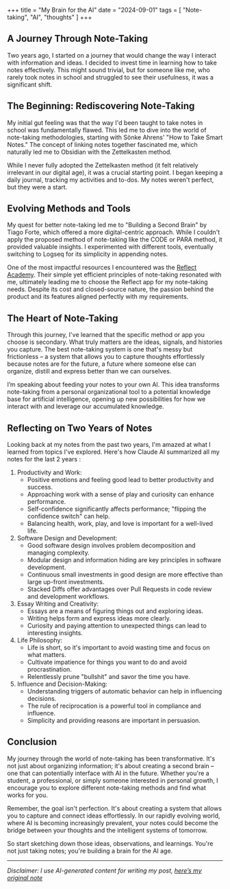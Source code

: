 +++
title = "My Brain for the AI"
date = "2024-09-01"
tags = [
    "Note-taking",
    "AI",
    "thoughts"
]
+++
## A Journey Through Note-Taking

Two years ago, I started on a journey that would change the way I interact with information and ideas. I decided to invest time in learning how to take notes effectively. This might sound trivial, but for someone like me, who rarely took notes in school and struggled to see their usefulness, it was a significant shift.

## The Beginning: Rediscovering Note-Taking

My initial gut feeling was that the way I'd been taught to take notes in school was fundamentally flawed. This led me to dive into the world of note-taking methodologies, starting with Sönke Ahrens' "How to Take Smart Notes." The concept of linking notes together fascinated me, which naturally led me to Obsidian with the Zettelkasten method.

While I never fully adopted the Zettelkasten method (it felt relatively irrelevant in our digital age), it was a crucial starting point. I began keeping a daily journal, tracking my activities and to-dos. My notes weren't perfect, but they were a start.

## Evolving Methods and Tools

My quest for better note-taking led me to "Building a Second Brain" by Tiago Forte, which offered a more digital-centric approach. While I couldn't apply the proposed method of note-taking like the CODE or PARA method, it provided valuable insights. I experimented with different tools, eventually switching to Logseq for its simplicity in appending notes.

One of the most impactful resources I encountered was the [Reflect Academy](https://reflect.academy/). Their simple yet efficient principles of note-taking resonated with me, ultimately leading me to choose the Reflect app for my note-taking needs. Despite its cost and closed-source nature, the passion behind the product and its features aligned perfectly with my requirements.

## The Heart of Note-Taking

Through this journey, I've learned that the specific method or app you choose is secondary. What truly matters are the ideas, signals, and histories you capture. The best note-taking system is one that's messy but frictionless – a system that allows you to capture thoughts effortlessly because notes are for the future, a future where someone else can organize, distill and express better than we can ourselves. 

I’m speaking about feeding your notes to your own AI. This idea transforms note-taking from a personal organizational tool to a potential knowledge base for artificial intelligence, opening up new possibilities for how we interact with and leverage our accumulated knowledge.

## Reflecting on Two Years of Notes

Looking back at my notes from the past two years, I'm amazed at what I learned from topics I've explored. Here's how Claude AI summarized all my notes for the last 2 years :

1. Productivity and Work:
    - Positive emotions and feeling good lead to better productivity and success.
    - Approaching work with a sense of play and curiosity can enhance performance.
    - Self-confidence significantly affects performance; "flipping the confidence switch" can help.
    - Balancing health, work, play, and love is important for a well-lived life.
2. Software Design and Development:
    - Good software design involves problem decomposition and managing complexity.
    - Modular design and information hiding are key principles in software development.
    - Continuous small investments in good design are more effective than large up-front investments.
    - Stacked Diffs offer advantages over Pull Requests in code review and development workflows.
3. Essay Writing and Creativity:
    - Essays are a means of figuring things out and exploring ideas.
    - Writing helps form and express ideas more clearly.
    - Curiosity and paying attention to unexpected things can lead to interesting insights.
4. Life Philosophy:
    - Life is short, so it's important to avoid wasting time and focus on what matters.
    - Cultivate impatience for things you want to do and avoid procrastination.
    - Relentlessly prune "bullshit" and savor the time you have.
5. Influence and Decision-Making:
    - Understanding triggers of automatic behavior can help in influencing decisions.
    - The rule of reciprocation is a powerful tool in compliance and influence.
    - Simplicity and providing reasons are important in persuasion.

## Conclusion

My journey through the world of note-taking has been transformative. It's not just about organizing information; it's about creating a second brain – one that can potentially interface with AI in the future. Whether you're a student, a professional, or simply someone interested in personal growth, I encourage you to explore different note-taking methods and find what works for you.

Remember, the goal isn't perfection. It's about creating a system that allows you to capture and connect ideas effortlessly. In our rapidly evolving world, where AI is becoming increasingly prevalent, your notes could become the bridge between your thoughts and the intelligent systems of tomorrow.

So start sketching down those ideas, observations, and learnings. You're not just taking notes; you're building a brain for the AI age.

---

*Disclaimer: I use AI-generated content for writing my post, [here’s my original note](https://reflect.site/g/simoncrypta-note/my-brain-for-the-ai/01a2b88ef8fc42a8a01ab7800d19086b )*